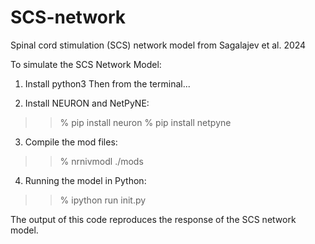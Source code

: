 # SCS-network
Spinal cord stimulation (SCS) network model from Sagalajev et al. 2024

To simulate the SCS Network Model:

1. Install python3
Then from the terminal...

2. Install NEURON and NetPyNE:
>> % pip install neuron 
>> % pip install netpyne

3. Compile the mod files:
>> % nrnivmodl ./mods

4. Running the model in Python:
>> % ipython run init.py

The output of this code reproduces the response of the SCS network model.
